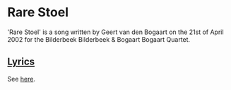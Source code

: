 # Rare Stoel

'Rare Stoel' is a song written by Geert van den
Bogaart on the 21st of April 2002 for the Bilderbeek Bilderbeek &
Bogaart Bogaart Quartet.

## [Lyrics](geert_rare_stoel.txt)

See [here](geert_rare_stoel.txt).
